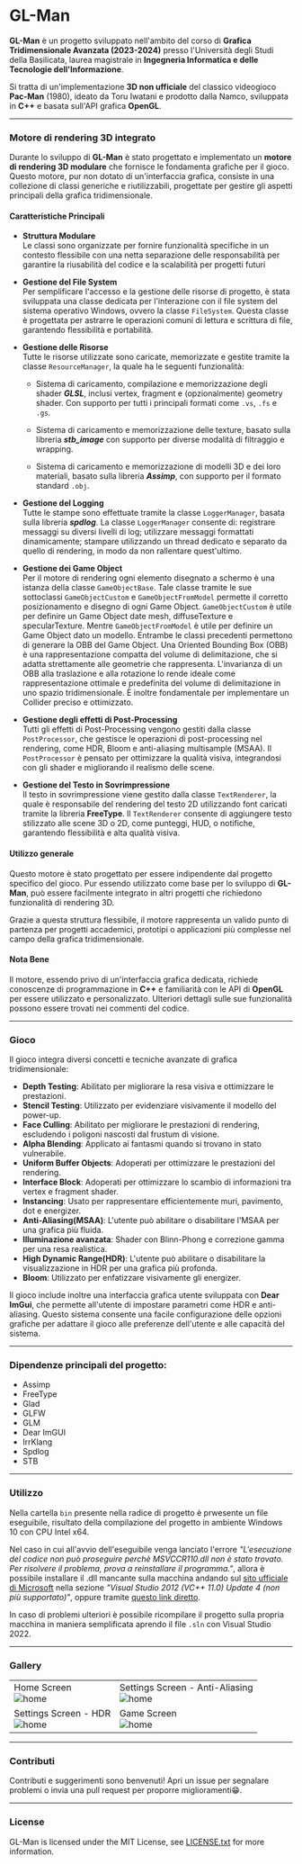 # GL-Man

**GL-Man** è un progetto sviluppato nell'ambito del corso di **Grafica Tridimensionale Avanzata (2023-2024)** presso l'Università degli Studi della Basilicata, laurea magistrale in **Ingegneria Informatica e delle Tecnologie dell'Informazione**. 

Si tratta di un'implementazione **3D non ufficiale** del classico videogioco **Pac-Man** (1980), ideato da Toru Iwatani e prodotto dalla Namco, sviluppata in **C++** e basata sull'API grafica **OpenGL**.

---

### **Motore di rendering 3D integrato**

Durante lo sviluppo di **GL-Man** è stato progettato e implementato un **motore di rendering 3D modulare** che fornisce le fondamenta grafiche per il gioco. Questo motore, pur non dotato di un'interfaccia grafica, consiste in una collezione di classi generiche e riutilizzabili, progettate per gestire gli aspetti principali della grafica tridimensionale. 

#### **Caratteristiche Principali**

- **Struttura Modulare**<br />
  Le classi sono organizzate per fornire funzionalità specifiche in un contesto flessibile con una netta separazione delle responsabilità per garantire la riusabilità del codice e la scalabilità per progetti futuri 
  <br />

- **Gestione del File System**<br />
  Per semplificare l'accesso e la gestione delle risorse di progetto, è stata sviluppata una classe dedicata per l'interazione con il file system del sistema operativo Windows, ovvero la classe `FileSystem`. 
  Questa classe è progettata per astrarre le operazioni comuni di lettura e scrittura di file, garantendo flessibilità e portabilità.
  <br />

- **Gestione delle Risorse**<br />
  Tutte le risorse utilizzate sono caricate, memorizzate e gestite tramite la classe `ResourceManager`, la quale ha le seguenti funzionalità:

  - Sistema di caricamento, compilazione e memorizzazione degli shader ***GLSL***, inclusi vertex, fragment e (opzionalmente) geometry shader. Con supporto per tutti i principali formati come `.vs`, `.fs` e `.gs`.
  
  - Sistema di caricamento e memorizzazione delle texture, basato sulla libreria ***stb_image*** con supporto per diverse modalità di filtraggio e wrapping.
  
  - Sistema di caricamento e memorizzazione di modelli 3D e dei loro materiali, basato sulla libreria ***Assimp***, con supporto per il formato standard `.obj`.
  

- **Gestione del Logging**<br />
  Tutte le stampe sono effettuate tramite la classe `LoggerManager`, basata sulla libreria ***spdlog***. La classe `LoggerManager` consente di: registrare messaggi su diversi livelli di log; utilizzare messaggi formattati dinamicamente; stampare utilizzando un thread dedicato e separato da quello di rendering, in modo da non rallentare quest'ultimo.
  <br />

- **Gestione dei Game Object**<br />
  Per il motore di rendering ogni elemento disegnato a schermo è una istanza della classe `GameObjectBase`. 
  Tale classe tramite le sue sottoclassi `GameObjectCustom` e `GameObjectFromModel` permette il corretto posizionamento e disegno di ogni Game Object. 
  `GameObjectCustom` è utile per definire un Game Object date mesh, diffuseTexture e specularTexture. Mentre `GameObjectFromModel` è utile per definire un Game Object dato un modello. 
  Entrambe le classi precedenti permettono di generare la OBB del Game Object. Una Oriented Bounding Box (OBB) è una rappresentazione compatta del volume di delimitazione, che si adatta strettamente alle geometrie che rappresenta. L'invarianza di un OBB alla traslazione e alla rotazione lo rende ideale come rappresentazione ottimale e predefinita del volume di delimitazione in uno spazio tridimensionale. È inoltre fondamentale per implementare un Collider preciso e ottimizzato.
  <br />

- **Gestione degli effetti di Post-Processing**<br />
  Tutti gli effetti di Post-Processing vengono gestiti dalla classe `PostProcessor`, che  gestisce le operazioni di post-processing nel rendering, come HDR, Bloom e anti-aliasing multisample (MSAA). 
  Il `PostProcessor` è pensato per ottimizzare la qualità visiva, integrandosi con gli shader e migliorando il realismo delle scene.
  <br />

- **Gestione del Testo in Sovrimpressione**<br />
  Il testo in sovrimpressione viene gestito dalla classe `TextRenderer`, la quale è responsabile del rendering del testo 2D utilizzando font caricati tramite la libreria **FreeType**. 
  Il `TextRenderer` consente di aggiungere testo stilizzato alle scene 3D o 2D, come punteggi, HUD, o notifiche, garantendo flessibilità e alta qualità visiva.
  <br />

#### **Utilizzo generale**
Questo motore è stato progettato per essere indipendente dal progetto specifico del gioco. Pur essendo utilizzato come base per lo sviluppo di **GL-Man**, può essere facilmente integrato in altri progetti che richiedono funzionalità di rendering 3D. 

Grazie a questa struttura flessibile, il motore rappresenta un valido punto di partenza per progetti accademici, prototipi o applicazioni più complesse nel campo della grafica tridimensionale.

#### **Nota Bene**
Il motore, essendo privo di un'interfaccia grafica dedicata, richiede conoscenze di programmazione in **C++** e familiarità con le API di **OpenGL** per essere utilizzato e personalizzato. Ulteriori dettagli sulle sue funzionalità possono essere trovati nei commenti del codice.

---

### **Gioco**

Il gioco integra diversi concetti e tecniche avanzate di grafica tridimensionale:

- **Depth Testing**: Abilitato per migliorare la resa visiva e ottimizzare le prestazioni.
- **Stencil Testing**: Utilizzato per evidenziare visivamente il modello del power-up.
- **Face Culling**: Abilitato per migliorare le prestazioni di rendering, escludendo i poligoni nascosti dal frustum di visione.
- **Alpha Blending**: Applicato ai fantasmi quando si trovano in stato vulnerabile.
- **Uniform Buffer Objects**: Adoperati per ottimizzare le prestazioni del rendering.
- **Interface Block**: Adoperati per ottimizzare lo scambio di informazioni tra vertex e fragment shader.
- **Instancing**: Usato per rappresentare efficientemente muri, pavimento, dot e energizer.
- **Anti-Aliasing(MSAA)**: L'utente può abilitare o disabilitare l'MSAA per una grafica più fluida.
- **Illuminazione avanzata**: Shader con Blinn-Phong e correzione gamma per una resa realistica.
- **High Dynamic Range(HDR)**: L'utente può abilitare o disabilitare la visualizzazione in HDR per una grafica più profonda.
- **Bloom**: Utilizzato per enfatizzare visivamente gli energizer.

Il gioco include inoltre una interfaccia grafica utente sviluppata con **Dear ImGui**, che permette all'utente di impostare parametri come HDR e anti-aliasing. 
Questo sistema consente una facile configurazione delle opzioni grafiche per adattare il gioco alle preferenze dell'utente e alle capacità del sistema.

---

### Dipendenze principali del progetto:

- Assimp
- FreeType
- Glad
- GLFW
- GLM
- Dear ImGUI
- IrrKlang
- Spdlog
- STB

---

### **Utilizzo**

Nella cartella `bin` presente nella radice di progetto è prwesente un file eseguibile, risultato della compilazione del progetto in ambiente Windows 10 con CPU Intel x64.

Nel caso in cui all'avvio dell'eseguibile venga lanciato l'errore _"L'esecuzione del codice non può proseguire perchè MSVCCR110.dll non è stato trovato. Per risolvere il problema, prova a reinstallare il programma."_, allora è possibile installare il .dll mancante sulla macchina andando sul [sito ufficiale di Microsoft](https://learn.microsoft.com/it-it/cpp/windows/latest-supported-vc-redist?view=msvc-170) nella sezione _"Visual Studio 2012 (VC++ 11.0) Update 4 (non più supportato)"_, oppure tramite [questo link diretto](https://download.microsoft.com/download/1/6/B/16B06F60-3B20-4FF2-B699-5E9B7962F9AE/VSU_4/vcredist_x64.exe).

In caso di problemi ulteriori è possibile ricompilare il progetto sulla propria macchina in maniera semplificata aprendo il file `.sln` con Visual Studio 2022.

---

### **Gallery**

|  |  |
|--|--|
| Home Screen <BR>![home](./res/screenshots/screenshot_home.png) | Settings Screen - Anti-Aliasing <BR>![home](./res/screenshots/screenshot_settings_anti-aliasing.png) |
|Settings Screen - HDR <BR>![home](./res/screenshots/screenshot_settings_hdr.png) | Game Screen <BR>![home](./res/screenshots/screenshot_game.png) |

---

### **Contributi**

Contributi e suggerimenti sono benvenuti! Apri un issue per segnalare problemi o invia una pull request per proporre miglioramenti😁.

---

### **License**

GL-Man is licensed under the MIT License, see [LICENSE.txt](./LICENSE.txt) for more information.
